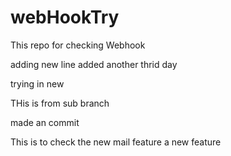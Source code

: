 # webHookTry
This repo for checking Webhook


adding new line
added another
thrid day

trying in new

THis is from sub branch

made an commit

This is to check the new mail feature
a new feature
